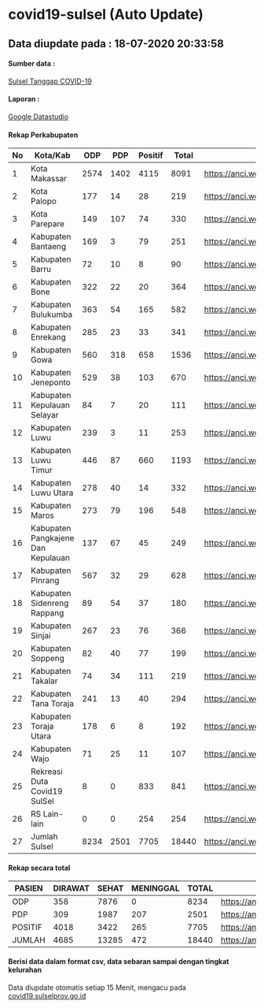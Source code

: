 
# covid19-sulsel (Auto Update)

## Data diupdate pada : 18-07-2020 20:33:58

#### Sumber data :
[Sulsel Tanggap COVID-19](https://covid19.sulselprov.go.id)

#### Laporan :
[Google Datastudio](https://datastudio.google.com/s/jythWGc1j4w)

#### Rekap Perkabupaten 
|No|Kota/Kab|ODP|PDP|Positif|Total|Link|
| --- | --- | --- | --- | --- | --- | --- |
|1|Kota Makassar|2574|1402|4115|8091|https://anci.web.id/cor/kota_makassar|
|2|Kota Palopo|177|14|28|219|https://anci.web.id/cor/kota_palopo|
|3|Kota Parepare|149|107|74|330|https://anci.web.id/cor/kota_parepare|
|4|Kabupaten Bantaeng|169|3|79|251|https://anci.web.id/cor/kabupaten_bantaeng|
|5|Kabupaten Barru|72|10|8|90|https://anci.web.id/cor/kabupaten_barru|
|6|Kabupaten Bone|322|22|20|364|https://anci.web.id/cor/kabupaten_bone|
|7|Kabupaten Bulukumba|363|54|165|582|https://anci.web.id/cor/kabupaten_bulukumba|
|8|Kabupaten Enrekang|285|23|33|341|https://anci.web.id/cor/kabupaten_enrekang|
|9|Kabupaten Gowa|560|318|658|1536|https://anci.web.id/cor/kabupaten_gowa|
|10|Kabupaten Jeneponto|529|38|103|670|https://anci.web.id/cor/kabupaten_jeneponto|
|11|Kabupaten Kepulauan Selayar|84|7|20|111|https://anci.web.id/cor/kabupaten_kepulauan_selayar|
|12|Kabupaten Luwu|239|3|11|253|https://anci.web.id/cor/kabupaten_luwu|
|13|Kabupaten Luwu Timur|446|87|660|1193|https://anci.web.id/cor/kabupaten_luwu_timur|
|14|Kabupaten Luwu Utara|278|40|14|332|https://anci.web.id/cor/kabupaten_luwu_utara|
|15|Kabupaten Maros|273|79|196|548|https://anci.web.id/cor/kabupaten_maros|
|16|Kabupaten Pangkajene Dan Kepulauan|137|67|45|249|https://anci.web.id/cor/kabupaten_pangkajene_dan_kepulauan|
|17|Kabupaten Pinrang|567|32|29|628|https://anci.web.id/cor/kabupaten_pinrang|
|18|Kabupaten Sidenreng Rappang|89|54|37|180|https://anci.web.id/cor/kabupaten_sidenreng_rappang|
|19|Kabupaten Sinjai|267|23|76|366|https://anci.web.id/cor/kabupaten_sinjai|
|20|Kabupaten Soppeng|82|40|77|199|https://anci.web.id/cor/kabupaten_soppeng|
|21|Kabupaten Takalar|74|34|111|219|https://anci.web.id/cor/kabupaten_takalar|
|22|Kabupaten Tana Toraja|241|13|40|294|https://anci.web.id/cor/kabupaten_tana_toraja|
|23|Kabupaten Toraja Utara|178|6|8|192|https://anci.web.id/cor/kabupaten_toraja_utara|
|24|Kabupaten Wajo|71|25|11|107|https://anci.web.id/cor/kabupaten_wajo|
|25|Rekreasi Duta Covid19 SulSel|8|0|833|841|https://anci.web.id/cor/rekreasi_duta_covid19_sulsel|
|26|RS Lain-lain|0|0|254|254|https://anci.web.id/cor/rs_lain-lain|
|27|Jumlah Sulsel|8234|2501|7705|18440|https://anci.web.id/cor/jumlah_sulsel|

#### Rekap secara total

| PASIEN | DIRAWAT | SEHAT | MENINGGAL | TOTAL | LINK |
| ---- | -------- | ---- | ---- |  ---- | ---- |
| ODP | 358 | 7876 | 0 | 8234 | https://anci.web.id/cor/odp_detail.html |
| PDP | 309 | 1987 | 207 | 2501 | https://anci.web.id/cor/pdp_detail.html |
| POSITIF | 4018 | 3422 | 265 | 7705 | https://anci.web.id/cor/positif_detail.html |
| JUMLAH | 4685 | 13285 | 472 | 18440 | https://anci.web.id/cor/jumlah_sulsel/ |

 
#### Berisi data dalam format csv, data sebaran sampai dengan tingkat kelurahan

Data diupdate otomatis setiap 15 Menit, mengacu pada [covid19.sulselprov.go.id](https://covid19.sulselprov.go.id)

